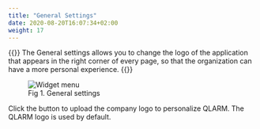 ```yaml
---
title: "General Settings"
date: 2020-08-20T16:07:34+02:00
weight: 17
---
```


{{<lead>}}
The General settings allows you to change the logo of the application that appears in the right corner of every page, so that the organization can have a more personal experience.
{{</lead>}}

<figure class="image_container">
    <img class="center_image" src="/general_settings.png" alt="Widget menu">
    <figcaption >Fig 1. General settings</figcaption>
</figure>

Click the button to upload  the company logo to personalize QLARM. The QLARM logo is used by default.

